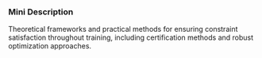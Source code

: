 ### Mini Description

Theoretical frameworks and practical methods for ensuring constraint satisfaction throughout training, including certification methods and robust optimization approaches.
